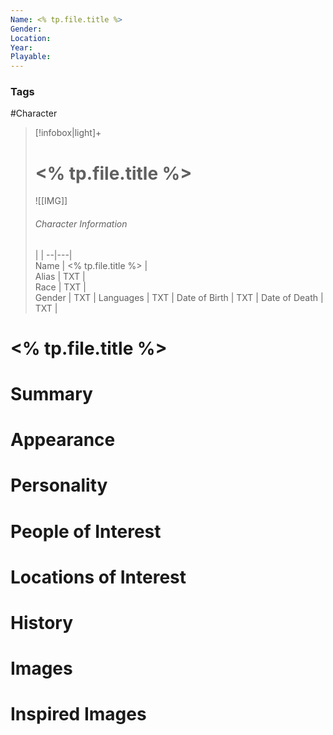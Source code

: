 ```yaml
---
Name: <% tp.file.title %>  
Gender: 
Location: 
Year: 
Playable:
---
```


### Tags
#Character 

> [!infobox|light]+  
> # <% tp.file.title %>  
> ![[IMG]]  
> ###### Character Information
>  |   |
> --|---|  
> Name | <% tp.file.title %> |  
> Alias | TXT |  
> Race | TXT |  
> Gender | TXT |
> Languages | TXT |
> Date of Birth | TXT |
> Date of Death | TXT |

# <% tp.file.title %>

# Summary

# Appearance

# Personality

# People of Interest

# Locations of Interest

# History

# Images

# Inspired Images
